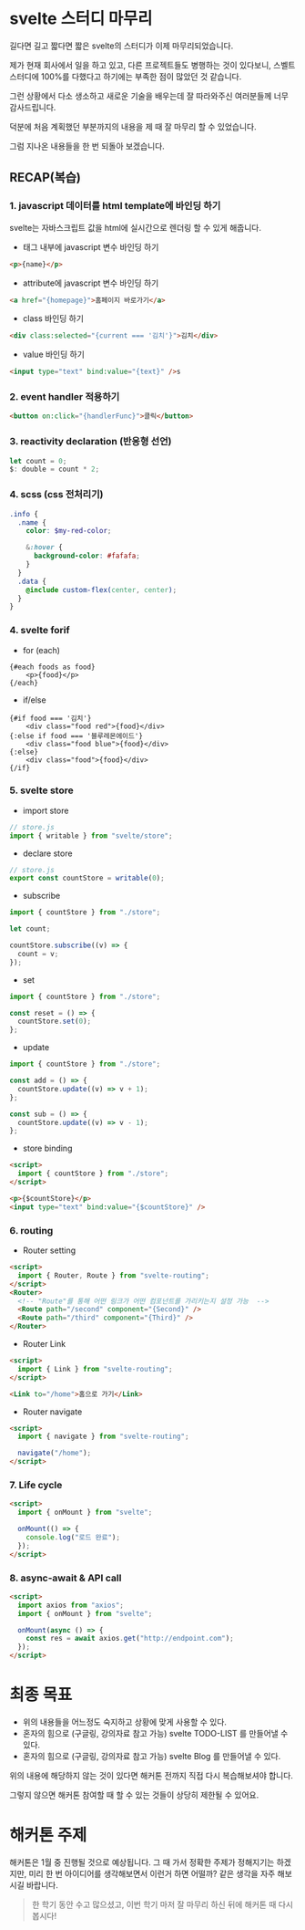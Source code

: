# svelte 스터디 마무리

길다면 길고 짧다면 짧은 svelte의 스터디가 이제 마무리되었습니다.

제가 현재 회사에서 일을 하고 있고, 다른 프로젝트들도 병행하는 것이 있다보니, 스벨트 스터디에 100%를 다했다고 하기에는 부족한 점이 많았던 것 같습니다.

그런 상황에서 다소 생소하고 새로운 기술을 배우는데 잘 따라와주신 여러분들께 너무 감사드립니다.

덕분에 처음 계획했던 부분까지의 내용을 제 때 잘 마무리 할 수 있었습니다.

그럼 지나온 내용들을 한 번 되돌아 보겠습니다.

## RECAP(복습)

### 1. javascript 데이터를 html template에 바인딩 하기

svelte는 자바스크립트 값을 html에 실시간으로 렌더링 할 수 있게 해줍니다.

- 태그 내부에 javascript 변수 바인딩 하기

```html
<p>{name}</p>
```

- attribute에 javascript 변수 바인딩 하기

```html
<a href="{homepage}">홈페이지 바로가기</a>
```

- class 바인딩 하기

```html
<div class:selected="{current === '김치'}">김치</div>
```

- value 바인딩 하기

```html
<input type="text" bind:value="{text}" />s
```

### 2. event handler 적용하기

```html
<button on:click="{handlerFunc}">클릭</button>
```

### 3. reactivity declaration (반응형 선언)

```javascript
let count = 0;
$: double = count * 2;
```

### 4. scss (css 전처리기)

```scss
.info {
  .name {
    color: $my-red-color;

    &:hover {
      background-color: #fafafa;
    }
  }
  .data {
    @include custom-flex(center, center);
  }
}
```

### 4. svelte forif

- for (each)

```
{#each foods as food}
    <p>{food}</p>
{/each}
```

- if/else

```
{#if food === '김치'}
    <div class="food red">{food}</div>
{:else if food === '블루레몬에이드'}
    <div class="food blue">{food}</div>
{:else}
    <div class="food">{food}</div>
{/if}
```

### 5. svelte store

- import store

```javascript
// store.js
import { writable } from "svelte/store";
```

- declare store

```javascript
// store.js
export const countStore = writable(0);
```

- subscribe

```javascript
import { countStore } from "./store";

let count;

countStore.subscribe((v) => {
  count = v;
});
```

- set

```javascript
import { countStore } from "./store";

const reset = () => {
  countStore.set(0);
};
```

- update

```javascript
import { countStore } from "./store";

const add = () => {
  countStore.update((v) => v + 1);
};

const sub = () => {
  countStore.update((v) => v - 1);
};
```

- store binding

```html
<script>
  import { countStore } from "./store";
</script>

<p>{$countStore}</p>
<input type="text" bind:value="{$countStore}" />
```

### 6. routing

- Router setting

```html
<script>
  import { Router, Route } from "svelte-routing";
</script>
<Router>
  <!-- "Route"를 통해 어떤 링크가 어떤 컴포넌트를 가리키는지 설정 가능  -->
  <Route path="/second" component="{Second}" />
  <Route path="/third" component="{Third}" />
</Router>
```

- Router Link

```html
<script>
  import { Link } from "svelte-routing";
</script>

<Link to="/home">홈으로 가기</Link>
```

- Router navigate

```html
<script>
  import { navigate } from "svelte-routing";

  navigate("/home");
</script>
```

### 7. Life cycle

```html
<script>
  import { onMount } from "svelte";

  onMount(() => {
    console.log("로드 완료");
  });
</script>
```

### 8. async-await & API call

```html
<script>
  import axios from "axios";
  import { onMount } from "svelte";

  onMount(async () => {
    const res = await axios.get("http://endpoint.com");
  });
</script>
```

# 최종 목표

- 위의 내용들을 어느정도 숙지하고 상황에 맞게 사용할 수 있다.
- 혼자의 힘으로 (구글링, 강의자료 참고 가능) svelte TODO-LIST 를 만들어낼 수 있다.
- 혼자의 힘으로 (구글링, 강의자료 참고 가능) svelte Blog 를 만들어낼 수 있다.

위의 내용에 해당하지 않는 것이 있다면 해커톤 전까지 직접 다시 복습해보셔야 합니다.

그렇지 않으면 해커톤 참여할 때 할 수 있는 것들이 상당히 제한될 수 있어요.

# 해커톤 주제

해커톤은 1월 중 진행될 것으로 예상됩니다. 그 때 가서 정확한 주제가 정해지기는 하겠지만, 미리 한 번 아이디어를 생각해보면서 이런거 하면 어떨까? 같은 생각을 자주 해보시길 바랍니다.

> 한 학기 동안 수고 많으셨고, 이번 학기 마저 잘 마무리 하신 뒤에 해커톤 때 다시 봅시다!
